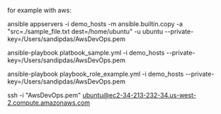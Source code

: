 for example with aws:

ansible appservers -i demo_hosts -m ansible.builtin.copy  -a "src=./sample_file.txt dest=/home/ubuntu" -u ubuntu --private-key=/Users/sandipdas/AwsDevOps.pem 

ansible-playbook platbook_sample.yml -i demo_hosts --private-key=/Users/sandipdas/AwsDevOps.pem 

ansible-playbook playbook_role_example.yml -i demo_hosts --private-key=/Users/sandipdas/AwsDevOps.pem 


ssh -i "AwsDevOps.pem" ubuntu@ec2-34-213-232-34.us-west-2.compute.amazonaws.com 